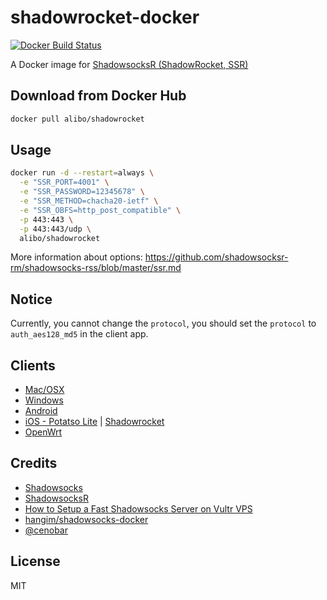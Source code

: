 # shadowrocket-docker

[![Docker Build Status](https://img.shields.io/docker/build/alibo/shadowrocket-docker.svg)](https://hub.docker.com/r/alibo/shadowrocket-docker/)

A Docker image for [ShadowsocksR (ShadowRocket, SSR)](https://github.com/shadowsocksrr/shadowsocksr)


## Download from Docker Hub

```bash
docker pull alibo/shadowrocket
```


## Usage

```bash
docker run -d --restart=always \
  -e "SSR_PORT=4001" \
  -e "SSR_PASSWORD=12345678" \
  -e "SSR_METHOD=chacha20-ietf" \
  -e "SSR_OBFS=http_post_compatible" \
  -p 443:443 \
  -p 443:443/udp \
  alibo/shadowrocket
```

More information about options: https://github.com/shadowsocksr-rm/shadowsocks-rss/blob/master/ssr.md


## Notice

Currently, you cannot change the `protocol`, you should set the `protocol` to `auth_aes128_md5` in the client app.


## Clients

- [Mac/OSX](https://github.com/qinyuhang/ShadowsocksX-NG-R/releases)
- [Windows](https://github.com/shadowsocksrr/shadowsocksr-csharp/releases)
- [Android](https://github.com/shadowsocksrr/shadowsocksr-android/releases)
- [iOS - Potatso Lite](https://itunes.apple.com/app/potatso-lite/id1239860606?mt=8) | [Shadowrocket](https://itunes.apple.com/us/app/shadowrocket/id932747118)
- [OpenWrt](https://github.com/shadowsocks/openwrt-shadowsocks)


## Credits

- [Shadowsocks](https://github.com/shadowsocks)
- [ShadowsocksR](https://github.com/shadowsocksrr/shadowsocksr)
- [How to Setup a Fast Shadowsocks Server on Vultr VPS](https://www.tipsforchina.com/how-to-setup-a-fast-shadowsocks-server-on-vultr-vps-the-easy-way.html)
- [hangim/shadowsocks-docker](https://github.com/hangim/shadowsocks-docker)
- [@cenobar](https://twitter.com/cenobar/)



## License
MIT
